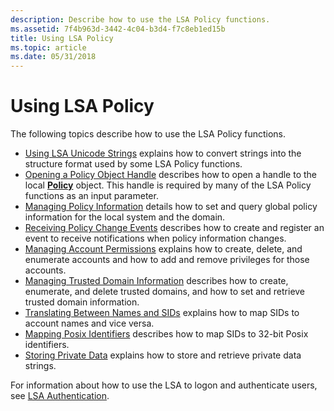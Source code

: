 ```yaml
---
description: Describe how to use the LSA Policy functions.
ms.assetid: 7f4b963d-3442-4c04-b3d4-f7c8eb1ed15b
title: Using LSA Policy
ms.topic: article
ms.date: 05/31/2018
---
```


# Using LSA Policy

The following topics describe how to use the LSA Policy functions.

-   [Using LSA Unicode Strings](using-lsa-unicode-strings.md) explains how to convert strings into the structure format used by some LSA Policy functions.
-   [Opening a Policy Object Handle](opening-a-policy-object-handle.md) describes how to open a handle to the local [**Policy**](policy-object.md) object. This handle is required by many of the LSA Policy functions as an input parameter.
-   [Managing Policy Information](managing-policy-information.md) details how to set and query global policy information for the local system and the domain.
-   [Receiving Policy Change Events](receiving-policy-change-events.md) describes how to create and register an event to receive notifications when policy information changes.
-   [Managing Account Permissions](managing-account-permissions.md) explains how to create, delete, and enumerate accounts and how to add and remove privileges for those accounts.
-   [Managing Trusted Domain Information](managing-trusted-domain-information.md) describes how to create, enumerate, and delete trusted domains, and how to set and retrieve trusted domain information.
-   [Translating Between Names and SIDs](translating-between-names-and-sids.md) explains how to map SIDs to account names and vice versa.
-   [Mapping Posix Identifiers](mapping-posix-identifiers.md) describes how to map SIDs to 32-bit Posix identifiers.
-   [Storing Private Data](storing-private-data.md) explains how to store and retrieve private data strings.

For information about how to use the LSA to logon and authenticate users, see [LSA Authentication](/windows/desktop/SecAuthN/lsa-authentication).

 

 

